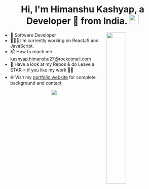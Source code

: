 <!--
**iamhiman/iamhiman** is a ✨ _special_ ✨ repository because its `README.md` (this file) appears on your GitHub profile.
-->

<h1 align="center">Hi, I'm Himanshu Kashyap, a Developer 🚀 from India. <img src="https://user-images.githubusercontent.com/23083986/109312038-8d752d80-786c-11eb-895f-cfd5a04bf6f9.gif" width="30" /></h1>

<img align="right" src="https://user-images.githubusercontent.com/23083986/109315655-c8796000-7870-11eb-91b6-436fd7708f2e.gif" width="35%" />

- 🔭 Software Developer
- 👨🏽‍💻  I’m currently working on ReactJS and JavaScript.
- 📫 How to reach me <a href="mailto:kashyap.himanshu27@rocketmail.com" target="_blank">kashyap.himanshu27@rocketmail.com</a>
- :file_folder: Have a look at my Repos & do Leave a STAR :star: if you like my work :man_technologist:
- 🌐 Visit my [portfolio website](http://himankash.epizy.com/) for complete background and contact.
<!--- 👨‍💻 All of my projects are available at <a href="https://github.com/iamhiman" target="_blank">https://github.com/iamhiman</a>-->
<!--- ⚡ Fun Fact: I can talk 24/7 about Geo-Politics.-->

<p align="center">
  <img src="https://github-readme-stats.vercel.app/api/top-langs/?username=iamhiman&layout=compact&count_private=true&langs_count=8">
</p>  

<!--
<table>
  <tr>
    <td> <img src="https://github-readme-stats.vercel.app/api?username=iamhiman&count_private=true&show_icons=true&hide_border=true"> </td>
    <td>  <img src="https://github-readme-stats.vercel.app/api/top-langs/?username=iamhiman&layout=compact&hide_border=true"> </td>
  </tr>
</table>
-->
